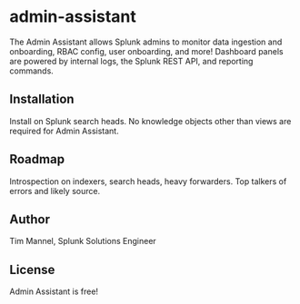 # admin-assistant
The Admin Assistant allows Splunk admins to monitor data ingestion and onboarding, RBAC config, user onboarding, and more! Dashboard panels are powered by internal logs, the Splunk REST API, and reporting commands.

## Installation
Install on Splunk search heads. No knowledge objects other than views are required for Admin Assistant.

## Roadmap
Introspection on indexers, search heads, heavy forwarders. Top talkers of errors and likely source.

## Author
Tim Mannel, Splunk Solutions Engineer

## License
Admin Assistant is free!
